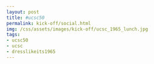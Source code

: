 ```yaml
---
layout: post
title: #ucsc50
permalink: kick-off/social.html
img: /css/assets/images/kick-off/ucsc_1965_lunch.jpg
tags: 
- ucsc50
- ucsc
- dresslikeits1965
---
```


<div class="tagboard-embed" tgb-slug="ucsc50/205580"></div>
<script src="https://tagboard.com/public/js/embed.js"></script>